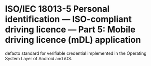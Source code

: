 # ISO/IEC 18013-5 Personal identification — ISO-compliant driving licence — Part 5: Mobile driving licence (mDL) application

defacto standard for verifiable credential implemented in the Operating System Layer of Android and iOS.
